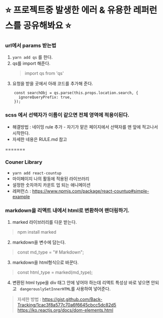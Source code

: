 # :star: 프로젝트중 발생한 에러 & 유용한 레퍼런스를 공유해봐요 :star:

### url에서 params 받는법

1. `yarn add qs` 를 한다.
2. qs를 import 해준다.
   > import qs from 'qs'
3. 요청을 받을 곳에서 아래 코드를 추가해 준다.

```
    const searchObj = qs.parse(this.props.location.search, {
      ignoreQueryPrefix: true,
    });
```

### scss 에서 선택자가 이름이 같으면 전체 영역에 적용이된다.

- 해결방법 : 네이밍 rule 추가 - 자기가 맡은 페이지에서 선택자를 맨 앞에 적고나서 시작한다.
- 자세한 네용은 RULE.md 참고

=======
### Couner Library

- `yarn add react-countup`
- 마이페이지 나의 활동에 적용된 라이브러리
- 설정한 숫자까지 카운트 업 되는 애니메이션
- 레퍼런스 : https://www.npmjs.com/package/react-countup#simple-example

### markdown을 리액트 내에서 html로 변환하여 랜더링하기.

1. marked 라이브러리를 다운 받는다.
 > npm install marked

2. markdown을 변수에 담는다.
> const md_type = "# Markdown"; 

3. markdown을 html형식으로 바꾼다.
 > const html_type = marked(md_type);

4. 변환된 html type을 div 태그 안에 넣어야 하는데 리액트 특성상 바로 넣으면 안되고 ` dangerouslySetInnerHTML`를 사용하여 넣어준다.

> 자세한 방법 : https://gist.github.com/Back-Tracking/1cac3f8a577c70a6f6645cbcc5dc82d5 <br>
https://ko.reactjs.org/docs/dom-elements.html